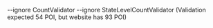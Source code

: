 --ignore CountValidator --ignore StateLevelCountValidator (Validation expected 54 POI, but website has 93 POI)
